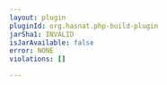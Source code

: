 ```yaml
---
layout: plugin
pluginId: org.hasnat.php-build-plugin
jarSha1: INVALID
isJarAvailable: false
error: NONE
violations: []

---
```

